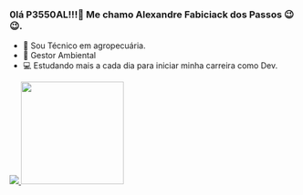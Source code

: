 ### 0lá P3550AL!!!👋 Me chamo Alexandre Fabiciack dos Passos 😉😉.

- 🌱 Sou Técnico em agropecuária.
- 🌲 Gestor Ambiental
- 💻 Estudando mais a cada dia para iniciar minha carreira como Dev.
<div>
  <a href="https://github.com/AlexandreFabiciack">
    <picture>
<source 
  srcset="https://github-readme-stats.vercel.app/api?username=AlexandreFabiciack&show_icons=true&theme=dark"
  media="(prefers-color-scheme: dark)"
/>
<source
  srcset="https://github-readme-stats.vercel.app/api?username=AlexandreFabiciack&show_icons=true"
  media="(prefers-color-scheme: light), (prefers-color-scheme: no-preference)"
/>
<img src="https://github-readme-stats.vercel.app/api?username=AlexandreFabiciack&show_icons=true" />
</picture>
    <img height="180em" src="https://github-readme-stats.vercel.app/api/top-langs/?username=AlexandreFabiciack&layout=compact)](https://github.com/anuraghazra/github-readme-stats)"
</div>
    
<!--<div syle="display: inline_block"><br>
  <img align="center" height"30" width"40" src="https://cdn.jsdelivr.net/gh/devicons/devicon/icons/html5/html5-original.svg">
  <img align="center" height"30" width"40" src="https://cdn.jsdelivr.net/gh/devicons/devicon/icons/javascript/javascript-original.svg">
  <img align="center" height"30" wildth"40" src="<i class="devicon-html5-plain></i>">
  
          
  
   <img src="https://cdn.jsdelivr.net/gh/devicons/devicon/icons/html5/html5-original.svg" />
          
